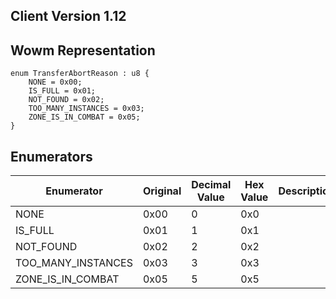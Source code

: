 ## Client Version 1.12

## Wowm Representation
```rust,ignore
enum TransferAbortReason : u8 {
    NONE = 0x00;    
    IS_FULL = 0x01;    
    NOT_FOUND = 0x02;    
    TOO_MANY_INSTANCES = 0x03;    
    ZONE_IS_IN_COMBAT = 0x05;    
}

```
## Enumerators
| Enumerator | Original | Decimal Value | Hex Value | Description | Comment |
| --------- | -------- | ------------- | --------- | ----------- | ------- |
| NONE | 0x00 | 0 | 0x0 |  |  |
| IS_FULL | 0x01 | 1 | 0x1 |  |  |
| NOT_FOUND | 0x02 | 2 | 0x2 |  |  |
| TOO_MANY_INSTANCES | 0x03 | 3 | 0x3 |  |  |
| ZONE_IS_IN_COMBAT | 0x05 | 5 | 0x5 |  |  |
